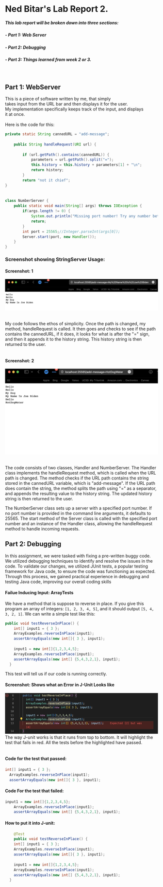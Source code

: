 # Ned Bitar's Lab Report 2.
##### This lab report will be broken down into three sections:

##### - Part 1: Web Server

##### - Part 2: Debugging

##### - Part 3: Things learned from week 2 or 3.
<br>

## Part 1: WebServer
This is a piece of software written by me, that simply<br>
takes input from the URL bar and then displays it for the user.<br>
My implementation specifically keeps track of the input, and displays <br>
it at once.
<br><br>
Here is the code for this:
<br>
```java
private static String cannedURL = "add-message";

    public String handleRequest(URI url) {
        
        if (url.getPath().contains(cannedURL)) {
            parameters = url.getPath().split("=");
            this.history = this.history + parameters[1] + "\n";
            return history;
        }
        return "not it chief";
}


class NumberServer {
    public static void main(String[] args) throws IOException {
        if(args.length != 0) {
            System.out.println("Missing port number! Try any number between 1024 to 49151");
            return;
        }
        int port = 25565;//Integer.parseInt(args[0]);
        Server.start(port, new Handler());
    }
}
```
### Screenshot showing StringServer Usage:
#### Screenshot: 1
![image](1photo/joeB.png)
<br><br>

My code follows the ethos of simplicity. Once the path is changed, my method, handleRequest is called.
It then goes and checks to see if the path contains the cannedURL, if it does, it looks for what is 
after the "=" sign, and then it appends it to the history string. This history string is then returned
to the user.
<br><br> 
#### Screenshot: 2
![image](1photo/hotdogw.png)
<br><br>

The code consists of two classes, Handler and NumberServer. The Handler class implements the handleRequest method, which is called when the URL path is changed. The method checks if the URL path contains the string stored in the cannedURL variable, which is "add-message". If the URL path does contain the string, the method splits the path using "=" as a separator, and appends the resulting value to the history string. The updated history string is then returned to the user.

The NumberServer class sets up a server with a specified port number. If no port number is provided in the command line arguments, it defaults to 25565. The start method of the Server class is called with the specified port number and an instance of the Handler class, allowing the handleRequest method to handle incoming requests.
## Part 2: Debugging
In this assignment, we were tasked with fixing a pre-written buggy code. We utilized debugging techniques to identify and resolve the issues in the code. To validate our changes, we utilized JUnit tests, a popular testing framework for Java code, to ensure the code was functioning as expected. Through this process, we gained practical experience in debugging and testing Java code, improving our overall coding skills

#### Failue Inducing Input: ArrayTests
We have a method that is suppose to reverse in place. If you give this program an array of integers: `[1, 2, 3, 4, 5]`, and it should output 
`[5, 4, 3, 2, 1]`. We can write a simple test like this: <br>
```java
public void testReverseInPlace() {
    int[] input1 = { 3 };
    ArrayExamples.reverseInPlace(input1);
    assertArrayEquals(new int[]{ 3 }, input1);

    input1 = new int[]{1,2,3,4,5};
    ArrayExamples.reverseInPlace(input1);
    assertArrayEquals(new int[] {5,4,3,2,1}, input1);
  }
  ```
This test will tell us if our code is running correctly.
#### Screenshot: Shows what an Error in J-Unit Looks like
![image](1photo/fail1.png)
The way J-unit works is that it runs from top to bottom. It will highlight the test that fails in red. All the tests before the highlighted have passed.
<br><br>
#### Code for the test that passed:
  ```java
  int[] input1 = { 3 };
    ArrayExamples.reverseInPlace(input1);
    assertArrayEquals(new int[]{ 3 }, input1);
 ```
#### Code For the test that failed:
```java
input1 = new int[]{1,2,3,4,5};
    ArrayExamples.reverseInPlace(input1);
    assertArrayEquals(new int[] {5,4,3,2,1}, input1);
```
#### How to put it into J-unit:
```java
	@Test 
	public void testReverseInPlace() {
    int[] input1 = { 3 };
    ArrayExamples.reverseInPlace(input1);
    assertArrayEquals(new int[]{ 3 }, input1);

    input1 = new int[]{1,2,3,4,5};
    ArrayExamples.reverseInPlace(input1);
    assertArrayEquals(new int[] {5,4,3,2,1}, input1);
  }
```

